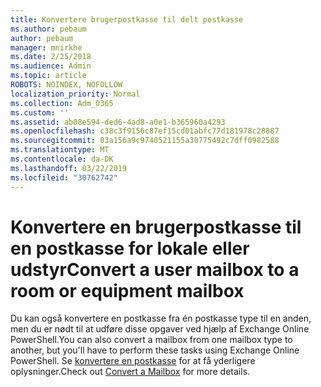 ```yaml
---
title: Konvertere brugerpostkasse til delt postkasse
ms.author: pebaum
author: pebaum
manager: mnirkhe
ms.date: 2/25/2018
ms.audience: Admin
ms.topic: article
ROBOTS: NOINDEX, NOFOLLOW
localization_priority: Normal
ms.collection: Adm_O365
ms.custom: ''
ms.assetid: ab08e594-ded6-4ad8-a0e1-b365960a4293
ms.openlocfilehash: c38c3f9156c87ef15cd01abfc77d181978c28887
ms.sourcegitcommit: 03a156a9c9740521155a30775492c7dff0982588
ms.translationtype: MT
ms.contentlocale: da-DK
ms.lasthandoff: 03/22/2019
ms.locfileid: "30762742"
---
```

# <a name="convert-a-user-mailbox-to-a-room-or-equipment-mailbox"></a><span data-ttu-id="c76da-102">Konvertere en brugerpostkasse til en postkasse for lokale eller udstyr</span><span class="sxs-lookup"><span data-stu-id="c76da-102">Convert a user mailbox to a room or equipment mailbox</span></span>

<span data-ttu-id="c76da-103">Du kan også konvertere en postkasse fra én postkasse type til en anden, men du er nødt til at udføre disse opgaver ved hjælp af Exchange Online PowerShell.</span><span class="sxs-lookup"><span data-stu-id="c76da-103">You can also convert a mailbox from one mailbox type to another, but you'll have to perform these tasks using Exchange Online PowerShell.</span></span> <span data-ttu-id="c76da-104">Se [konvertere en postkasse](https://go.microsoft.com/fwlink/p/?LinkId=832875) for at få yderligere oplysninger.</span><span class="sxs-lookup"><span data-stu-id="c76da-104">Check out [Convert a Mailbox](https://go.microsoft.com/fwlink/p/?LinkId=832875) for more details.</span></span> 
  

